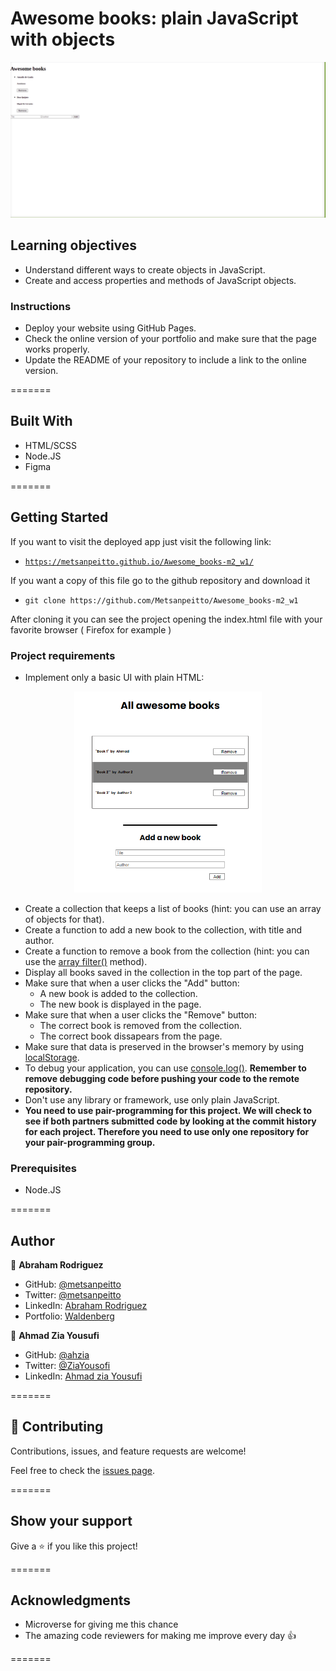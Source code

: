 # Awesome books: plain JavaScript with objects

![Alt text](images/screenshot.png?raw=true 'Optional Title')

## Learning objectives

- Understand different ways to create objects in JavaScript.
- Create and access properties and methods of JavaScript objects.

### Instructions

- Deploy your website using GitHub Pages.
- Check the online version of your portfolio and make sure that the page works properly.
- Update the README of your repository to include a link to the online version.

=======

## Built With

- HTML/SCSS
- Node.JS
- Figma

=======

## Getting Started

If you want to visit the deployed app just visit the following link:

- [`https://metsanpeitto.github.io/Awesome_books-m2_w1/`](https://metsanpeitto.github.io/Awesome_books-m2_w1/)

If you want a copy of this file go to the github repository and download it

- `git clone https://github.com/Metsanpeitto/Awesome_books-m2_w1`

After cloning it you can see the project opening the index.html file with your favorite browser ( Firefox for example )


### Project requirements

- Implement only a basic UI with plain HTML:
<p align="center">
  <img src="./images/awesome_books_basic_ui.png" alt="Basic UI"  width="300px"/>
</p>

- Create a collection that keeps a list of books (hint: you can use an array of objects for that).
- Create a function to add a new book to the collection, with title and author.
- Create a function to remove a book from the collection (hint: you can use the [array filter()](https://developer.mozilla.org/en-US/docs/Web/JavaScript/Reference/Global_Objects/Array/filter) method).
- Display all books saved in the collection in the top part of the page.
- Make sure that when a user clicks the "Add" button:
  - A new book is added to the collection.
  - The new book is displayed in the page.
- Make sure that when a user clicks the "Remove" button:
  - The correct book is removed from the collection.
  - The correct book dissapears from the page.
- Make sure that data is preserved in the browser's memory by using [localStorage](https://github.com/microverseinc/curriculum-html-css/blob/main/local_storage.md).
- To debug your application, you can use [console.log()](https://developer.mozilla.org/en-US/docs/Web/API/Console/log). **Remember to remove debugging code before pushing your code to the remote repository.**
- Don't use any library or framework, use only plain JavaScript.
-  **You need to use pair-programming for this project. We will check to see if both partners submitted code by looking at the commit history for each project. Therefore you need to use only one repository for your pair-programming group.**

### Prerequisites

- Node.JS

=======

## Author

👤 **Abraham Rodriguez**

- GitHub: [@metsanpeitto](https://github.com/Metsanpeitto)
- Twitter: [@metsanpeitto](https://twitter.com/home)
- LinkedIn: [Abraham Rodriguez](https://www.linkedin.com/in/abraham-rodriguez-3283a319a/)
- Portfolio: [Waldenberg](https://portfolio.waldenberginc.com)

👤 **Ahmad Zia Yousufi**

- GitHub: [@ahzia](https://github.com/ahzia)
- Twitter: [@ZiaYousofi](https://twitter.com/ZiaYousofi)
- LinkedIn: [Ahmad zia Yousufi](https://www.linkedin.com/in/ah-ziayosfi)

=======

## 🤝 Contributing

Contributions, issues, and feature requests are welcome!

Feel free to check the [issues page](../../issues/).

=======

## Show your support

Give a ⭐️ if you like this project!

=======

## Acknowledgments

- Microverse for giving me this chance
- The amazing code reviewers for making me improve every day :thumbsup:

=======
